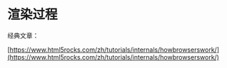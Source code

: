 # 渲染过程

经典文章：

[https://www.html5rocks.com/zh/tutorials/internals/howbrowserswork/](https://www.html5rocks.com/zh/tutorials/internals/howbrowserswork/)

